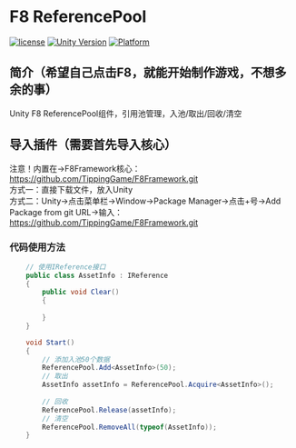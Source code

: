 # F8 ReferencePool

[![license](http://img.shields.io/badge/license-MIT-green.svg)](https://opensource.org/licenses/MIT) 
[![Unity Version](https://img.shields.io/badge/unity-2021.3.15f1-blue)](https://unity.com) 
[![Platform](https://img.shields.io/badge/platform-Win%20%7C%20Android%20%7C%20iOS%20%7C%20Mac%20%7C%20Linux%20%7C%20WebGL-orange)]() 

## 简介（希望自己点击F8，就能开始制作游戏，不想多余的事）
Unity F8 ReferencePool组件，引用池管理，入池/取出/回收/清空  

## 导入插件（需要首先导入核心）
注意！内置在->F8Framework核心：https://github.com/TippingGame/F8Framework.git  
方式一：直接下载文件，放入Unity  
方式二：Unity->点击菜单栏->Window->Package Manager->点击+号->Add Package from git URL->输入：https://github.com/TippingGame/F8Framework.git  

### 代码使用方法
```C#
    // 使用IReference接口
    public class AssetInfo : IReference
    {
        public void Clear()
        {
            
        }
    }

    void Start()
    {
        // 添加入池50个数据
        ReferencePool.Add<AssetInfo>(50);
        // 取出
        AssetInfo assetInfo = ReferencePool.Acquire<AssetInfo>();
        
        // 回收
        ReferencePool.Release(assetInfo);
        // 清空
        ReferencePool.RemoveAll(typeof(AssetInfo));
    }
```


